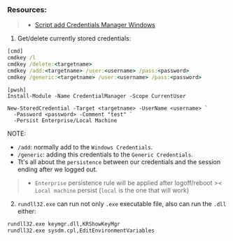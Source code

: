 ### Resources:

> - [Script add Credentials Manager Windows](https://stackoverflow.com/questions/67297834/add-windows-credentials-using-powershell-cmdkey)

1. Get/delete currently stored credentials:

```cmd
[cmd]
cmdkey /l
cmdkey /delete:<targetname>
cmdkey /add:<targetname> /user:<username> /pass:<password>
cmdkey /generic:<targetname> /user:<username> /pass:<password>
```

```pwsh
[pwsh]
Install-Module -Name CredentialManager -Scope CurrentUser

New-StoredCredential -Target <targetname> -UserName <username> `
  -Password <password> -Comment "test" `
  -Persist Enterprise/Local Machine
```

NOTE:

- `/add`: normally add to the `Windows Credentials`.
- `/generic`: adding this credentials to the `Generic Credentials`.
- Tt's all about the `persistence` between our credentials and the session ending after we logged out.

> - `Enterprise` persistence rule will be applied after logoff/reboot >< `Local machine` persist (`local` is the one that will work)

2. `rundll32.exe` can run not only `.exe` executable file, also can run the `.dll` either:

```cmd
rundll32.exe keymgr.dll,KRShowKeyMgr
rundll32.exe sysdm.cpl,EditEnvironmentVariables
```